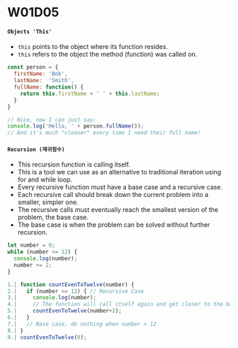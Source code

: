 # W01D05

#### `Objects 'This'`
* `this` points to the object where its function resides.
* `this` refers to the object the method (function) was called on.

```js
const person = {
  firstName: 'Bob',
  lastName:  'Smith',
  fullName: function() {
    return this.firstName + ' ' + this.lastName;
  }
}

// Nice, now I can just say:
console.log('Hello, ' + person.fullName());
// And it's much "cleaner" every time I need their full name!
```

#### `Recursion (재귀함수)`
* This recursion function is calling itself.
* This is a tool we can use as an alternative to traditional iteration using for and while loop.
* Every recursive function must have a base case and a recursive case.
* Each recursive call should break down the current problem into a smaller, simpler one.
* The recursive calls must eventually reach the smallest version of the problem, the base case.
* The base case is when the problem can be solved without further recursion.
```js
let number = 0;
while (number <= 12) {
  console.log(number);
  number += 2;
}
```
```js
1.| function countEvenToTwelve(number) {
2.|   if (number <= 12) { // Recursive Case
3.|     console.log(number);
4.|     // The function will call itself again and get closer to the base case
5.|     countEvenToTwelve(number+2);
6.|   }
7.|   // Base case, do nothing when number > 12
8.| }
9.| countEvenToTwelve(0);
```

